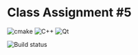 # Class Assignment #5

![cmake](https://img.shields.io/badge/CMake-064F8C?style=for-the-badge&logo=cmake&logoColor=white) ![C++](https://img.shields.io/badge/c++-%2300599C.svg?style=for-the-badge&logo=c%2B%2B&logoColor=white) ![Qt](https://img.shields.io/badge/Qt-%23217346.svg?style=for-the-badge&logo=Qt&logoColor=white)

![Build status](https://github.com/ivantaran/ca5/workflows/main/badge.svg)
